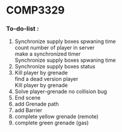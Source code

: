 # COMP3329

### To-do-list :
1. Synchronize supply boxes spwaning time 
<br /> count number of player in server
<br /> make a  synchronized timer
<br /> Synchronize supply boxes spwaning time 
2. Synchronize supply boxes status
3. Kill player by grenade
<br /> find a dead version player
<br /> Kill player by grenade
4. Solve player-grenade no collision bug
5. End scene
6. add Grenade path 
7. add Barrier
8. complete yellow grenade (remote)
9. complete green grenade (gas)
